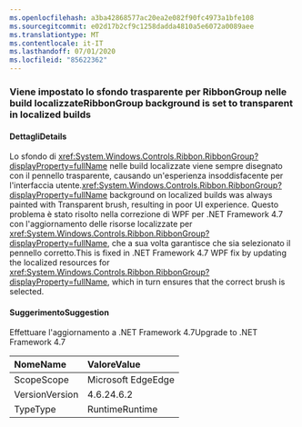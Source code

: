 ```yaml
---
ms.openlocfilehash: a3ba42868577ac20ea2e082f90fc4973a1bfe108
ms.sourcegitcommit: e02d17b2cf9c1258dadda4810a5e6072a0089aee
ms.translationtype: MT
ms.contentlocale: it-IT
ms.lasthandoff: 07/01/2020
ms.locfileid: "85622362"
---
```

### <a name="ribbongroup-background-is-set-to-transparent-in-localized-builds"></a><span data-ttu-id="9839f-101">Viene impostato lo sfondo trasparente per RibbonGroup nelle build localizzate</span><span class="sxs-lookup"><span data-stu-id="9839f-101">RibbonGroup background is set to transparent in localized builds</span></span>

#### <a name="details"></a><span data-ttu-id="9839f-102">Dettagli</span><span class="sxs-lookup"><span data-stu-id="9839f-102">Details</span></span>

<span data-ttu-id="9839f-103">Lo sfondo di <xref:System.Windows.Controls.Ribbon.RibbonGroup?displayProperty=fullName> nelle build localizzate viene sempre disegnato con il pennello trasparente, causando un'esperienza insoddisfacente per l'interfaccia utente.</span><span class="sxs-lookup"><span data-stu-id="9839f-103"><xref:System.Windows.Controls.Ribbon.RibbonGroup?displayProperty=fullName> background on localized builds was always painted with Transparent brush, resulting in poor UI experience.</span></span> <span data-ttu-id="9839f-104">Questo problema è stato risolto nella correzione di WPF per .NET Framework 4.7 con l'aggiornamento delle risorse localizzate per <xref:System.Windows.Controls.Ribbon.RibbonGroup?displayProperty=fullName>, che a sua volta garantisce che sia selezionato il pennello corretto.</span><span class="sxs-lookup"><span data-stu-id="9839f-104">This is fixed in .NET Framework 4.7 WPF fix by updating the localized resources for <xref:System.Windows.Controls.Ribbon.RibbonGroup?displayProperty=fullName>, which in turn ensures that the correct brush is selected.</span></span>

#### <a name="suggestion"></a><span data-ttu-id="9839f-105">Suggerimento</span><span class="sxs-lookup"><span data-stu-id="9839f-105">Suggestion</span></span>

<span data-ttu-id="9839f-106">Effettuare l'aggiornamento a .NET Framework 4.7</span><span class="sxs-lookup"><span data-stu-id="9839f-106">Upgrade to .NET Framework 4.7</span></span>

| <span data-ttu-id="9839f-107">Nome</span><span class="sxs-lookup"><span data-stu-id="9839f-107">Name</span></span>    | <span data-ttu-id="9839f-108">Valore</span><span class="sxs-lookup"><span data-stu-id="9839f-108">Value</span></span>       |
|:--------|:------------|
| <span data-ttu-id="9839f-109">Scope</span><span class="sxs-lookup"><span data-stu-id="9839f-109">Scope</span></span>   |<span data-ttu-id="9839f-110">Microsoft Edge</span><span class="sxs-lookup"><span data-stu-id="9839f-110">Edge</span></span>|
|<span data-ttu-id="9839f-111">Version</span><span class="sxs-lookup"><span data-stu-id="9839f-111">Version</span></span>|<span data-ttu-id="9839f-112">4.6.2</span><span class="sxs-lookup"><span data-stu-id="9839f-112">4.6.2</span></span>|
|<span data-ttu-id="9839f-113">Type</span><span class="sxs-lookup"><span data-stu-id="9839f-113">Type</span></span>|<span data-ttu-id="9839f-114">Runtime</span><span class="sxs-lookup"><span data-stu-id="9839f-114">Runtime</span></span>|
